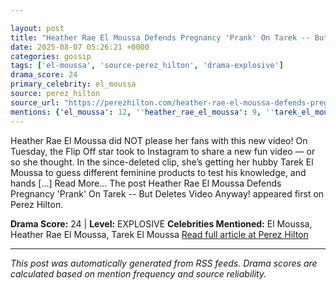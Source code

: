 ```yaml
---

layout: post
title: "Heather Rae El Moussa Defends Pregnancy 'Prank' On Tarek -- But Deletes Video Anyway!"
date: 2025-08-07 05:26:21 +0000
categories: gossip
tags: ['el-moussa', 'source-perez_hilton', 'drama-explosive']
drama_score: 24
primary_celebrity: el_moussa
source: perez_hilton
source_url: "https://perezhilton.com/heather-rae-el-moussa-defends-pregnancy-prank-deleted-video/"
mentions: {'el_moussa': 12, ''heather_rae_el_moussa': 9, ''tarek_el_moussa': 3}
---
```


Heather Rae El Moussa did NOT please her fans with this new video! On Tuesday, the Flip Off star took to Instagram to share a new fun video — or so she thought. In the since-deleted clip, she’s getting her hubby Tarek El Moussa to guess different feminine products to test his knowledge, and hands [...] Read More... The post Heather Rae El Moussa Defends Pregnancy 'Prank' On Tarek -- But Deletes Video Anyway! appeared first on Perez Hilton.

**Drama Score:** 24 | **Level:** EXPLOSIVE **Celebrities Mentioned:** El Moussa, Heather Rae El Moussa, Tarek El Moussa [Read full article at Perez Hilton](https://perezhilton.com/heather-rae-el-moussa-defends-pregnancy-prank-deleted-video/)

---

*This post was automatically generated from RSS feeds. Drama scores are calculated based on mention frequency and source reliability.*